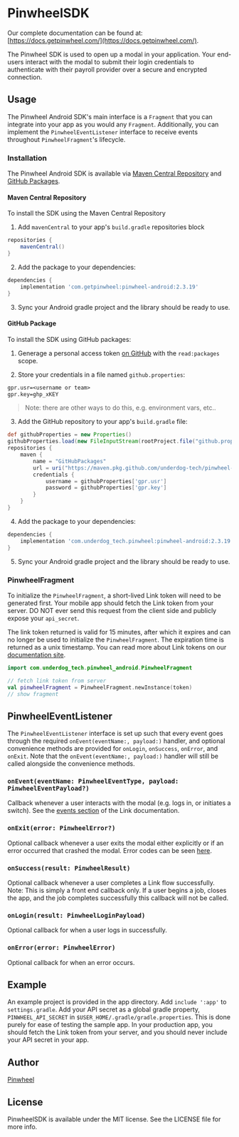 # PinwheelSDK

Our complete documentation can be found at: [https://docs.getpinwheel.com/](https://docs.getpinwheel.com/).

The Pinwheel SDK is used to open up a modal in your application. Your end-users interact with the modal to submit their login credentials to authenticate with their payroll provider over a secure and encrypted connection.

## Usage

The Pinwheel Android SDK's main interface is a `Fragment` that you can integrate into your app as you would any `Fragment`. Additionally, you can implement the `PinwheelEventListener` interface to receive events throughout `PinwheelFragment`'s lifecycle.

### Installation

The Pinwheel Android SDK is available via [Maven Central Repository](https://search.maven.org/artifact/com.getpinwheel/pinwheel-android) and [GitHub Packages](https://github.com/underdog-tech/pinwheel-android-sdk/packages/719840).

#### Maven Central Repository
To install the SDK using the Maven Central Repository
1. Add `mavenCentral` to your app's `build.gradle` repositories block
```gradle
repositories {
    mavenCentral()
}
```

2. Add the package to your dependencies:
```gradle
dependencies {
    implementation 'com.getpinwheel:pinwheel-android:2.3.19'
}
```

3. Sync your Android gradle project and the library should be ready to use.


#### GitHub Package
To install the SDK using GitHub packages:
1. Generage a personal access token [on GitHub](https://docs.github.com/en/github/authenticating-to-github/creating-a-personal-access-token) with the `read:packages` scope. 

2. Store your credentials in a file named `github.properties`:
```txt
gpr.usr=<username or team>
gpr.key=ghp_xKEY
```

> Note: there are other ways to do this, e.g. environment vars, etc..

3. Add the GitHub repository to your app's `build.gradle` file:
```gradle
def githubProperties = new Properties()
githubProperties.load(new FileInputStream(rootProject.file("github.properties")))
repositories {
    maven {
        name = "GitHubPackages"
        url = uri("https://maven.pkg.github.com/underdog-tech/pinwheel-android-sdk")
        credentials {
            username = githubProperties['gpr.usr']
            password = githubProperties['gpr.key']
        }
    }
}
```

4. Add the package to your dependencies:
```gradle
dependencies {
    implementation 'com.underdog_tech.pinwheel:pinwheel-android:2.3.19'
}
```

5. Sync your Android gradle project and the library should be ready to use.

### PinwheelFragment

To initialize the `PinwheelFragment`, a short-lived Link token will need to be generated first. Your mobile app should fetch the Link token from your server. DO NOT ever send this request from the client side and publicly expose your `api_secret`. 

The link token returned is valid for 15 minutes, after which it expires and can no longer be used to initialize the `PinwheelFragment`. The expiration time is returned as a unix timestamp. You can read more about Link tokens on our [documentation site](https://docs.getpinwheel.com/docs/api/reference/pinwheel-api.v1.json/paths/~1link_tokens/post).

```kotlin
import com.underdog_tech.pinwheel_android.PinwheelFragment

// fetch link token from server
val pinwheelFragment = PinwheelFragment.newInstance(token)
// show fragment
```

## PinwheelEventListener

The `PinwheelEventListener` interface is set up such that every event goes through the required `onEvent(eventName:, payload:)` handler, and optional convenience methods are provided for `onLogin`, `onSuccess`, `onError`, and  `onExit`. Note that the `onEvent(eventName:, payload:)` handler will still be called alongside the convenience methods.   

### `onEvent(eventName: PinwheelEventType, payload: PinwheelEventPayload?)`

Callback whenever a user interacts with the modal (e.g. logs in, or initiates a switch). See the [events section](https://docs.getpinwheel.com/docs/api/docs/introduction/Link.md#link-events) of the Link documentation.

### `onExit(error: PinwheelError?)`

Optional callback whenever a user exits the modal either explicitly or if an error occurred that crashed the modal. Error codes can be seen [here](https://docs.getpinwheel.com/docs/api/docs/introduction/Errors.md).

### `onSuccess(result: PinwheelResult)`

Optional callback whenever a user completes a Link flow successfully. Note: This is simply a front end callback only. If a user begins a job, closes the app, and the job completes successfully this callback will not be called.

### `onLogin(result: PinwheelLoginPayload)`

Optional callback for when a user logs in successfully.

### `onError(error: PinwheelError)`

Optional callback for when an error occurs.

## Example

An example project is provided in the app directory. Add `include ':app'` to `settings.gradle`. Add your API secret as a global gradle property, `PINWHEEL_API_SECRET` in `$USER_HOME/.gradle/gradle.properties`. This is done purely for ease of testing the sample app. In your production app, you should fetch the Link token from your server, and you should never include your API secret in your app.

## Author

[Pinwheel](https://getpinwheel.com)

## License

PinwheelSDK is available under the MIT license. See the LICENSE file for more info.
